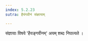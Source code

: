 ```yaml
---
index: 5.2.23
sutra: हैयंगवीनं संज्ञायाम्

---
```

संज्ञायाः विषये 'हैयङ्गवीनम्' अयम् शब्दः निपात्यते । 